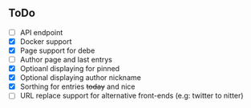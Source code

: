 ## ToDo
- [ ] API endpoint
- [x] Docker support
- [x] Page support for debe
- [ ] Author page and last entrys
- [x] Optioanl displaying for pinned
- [x] Optional displaying author nickname
- [x] Sorthing for entries ~~today~~ and nice
- [ ] URL replace support for alternative front-ends (e.g: twitter to nitter)
